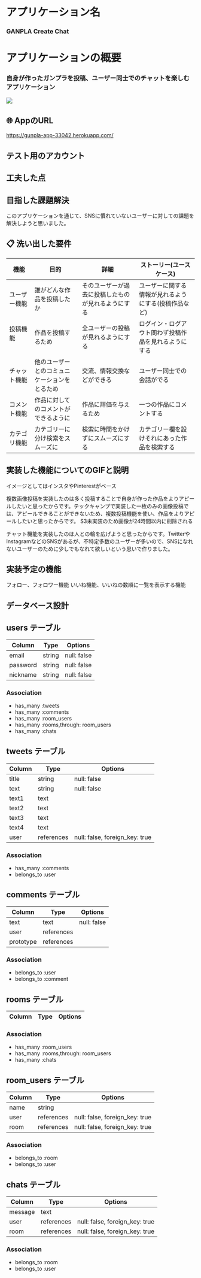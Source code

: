 # アプリケーション名
### GANPLA Create Chat

# アプリケーションの概要
### 自身が作ったガンプラを投稿、ユーザー同士でのチャットを楽しむアプリケーション
![](https://gyazo.com/902b97aaf89186a776da67b4c02869f8)
## :globe_with_meridians: AppのURL
 https://gunpla-app-33042.herokuapp.com/

## テスト用のアカウント


## 工夫した点



## 目指した課題解決
このアプリケーションを通じて、SNSに慣れていないユーザーに対しての課題を解決しようと思いました。

## :clipboard: 洗い出した要件
|機能          |目的                   |詳細                                       |ストーリー(ユースケース)                       |
|-------------|-----------------------|------------------------------------------|--------------------------------------------|
|ユーザー機能   |誰がどんな作品を投稿したか |そのユーザーが過去に投稿したものが見れるようにする |ユーザーに関する情報が見れるようにする(投稿作品など)|
|投稿機能   　　|作品を投稿するため        |全ユーザーの投稿が見れるようにする |ログイン・ログアウト問わず投稿作品を見れるようにする|
|チャット機能   |他のユーザーとのコミュニケーションをとるため |交流、情報交換などができる |ユーザー同士での会話がでる |
|コメント機能   |作品に対してのコメントができるように |作品に評価を与えるため   |一つの作品にコメントする |
|カテゴリ機能   |カテゴリーに分け検索をスムーズに |検索に時間をかけずにスムーズにする |カテゴリー欄を設けそれにあった作品を検索する |

## 実装した機能についてのGIFと説明
イメージとしてはインスタやPinterestがベース

複数画像投稿を実装したのは多く投稿することで自身が作った作品をよりアピールしたいと思ったからです。テックキャンプで実装した一枚のみの画像投稿では、アピールできることができないため、複数投稿機能を使い、作品をよりアピールしたいと思ったからです。
S3未実装のため画像が24時間以内に削除される

チャット機能を実装したのは人との輪を広げようと思ったからです。TwitterやInstagramなどのSNSがあるが、不特定多数のユーザーが多いので、SNSになれないユーザーのために少しでもなれて欲しいという思いで作りました。


## 実装予定の機能
フォロー、フォロワー機能
いいね機能、いいねの数順に一覧を表示する機能

## データベース設計

## users テーブル

| Column     | Type   | Options     |
| ---------- | ------ | ----------- |
| email      | string | null: false |
| password   | string | null: false |
| nickname   | string | null: false |

### Association

- has_many :tweets
- has_many :comments
- has_many :room_users
- has_many :rooms,through: room_users
- has_many :chats

## tweets テーブル

| Column     | Type       | Options                        |
| ---------- | ---------- | ------------------------------ |
| title      | string     | null: false                    |
| text       | string     | null: false                    |
| text1      | text       |                                |
| text2      | text       |                                |
| text3      | text       |                                |
| text4      | text       |                                |
| user       | references | null: false, foreign_key: true |
### Association

- has_many :comments
- belongs_to :user

## comments テーブル

| Column      | Type       | Options     |
| ----------- | ---------- | ----------- |
| text        | text       | null: false |
| user        | references |             |
| prototype   | references |             |

### Association

- belongs_to :user
- belongs_to :comment

## rooms テーブル

| Column | Type   | Options     |
| ------ | ------ | ----------- |

### Association

- has_many :room_users
- has_many :rooms,through: room_users
- has_many :chats

## room_users テーブル

| Column | Type       | Options                        |
| ------ | ---------- | ------------------------------ |
| name   | string     |                                |
| user   | references | null: false, foreign_key: true |
| room   | references | null: false, foreign_key: true |

### Association

- belongs_to :room
- belongs_to :user

## chats テーブル

| Column  | Type       | Options                        |
| ------- | ---------- | ------------------------------ |
| message | text       |                                |
| user    | references | null: false, foreign_key: true |
| room    | references | null: false, foreign_key: true |

### Association

- belongs_to :room
- belongs_to :user
